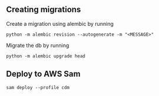 ## Creating migrations

Create a migration using alembic by running
```shell
python -m alembic revision --autogenerate -m "<MESSAGE>"
```

Migrate the db by running
```shell
python -m alembic upgrade head
```

## Deploy to AWS Sam
`sam deploy --profile cdm`
